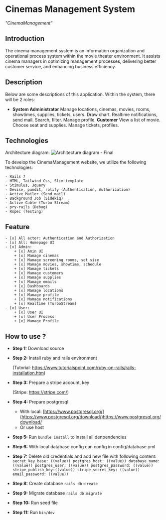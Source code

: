 # Cinemas Management System

_"CinemaManagement"_

## Introduction

The cinema management system is an information organization and operational process system within the movie theater environment. It assists cinema managers in optimizing management processes, delivering better customer service, and enhancing business efficiency.

## Description

Below are some descriptions of this application.
Within the system, there will be 2 roles:

- **System Administrator** Manage locations, cinemas, movies, rooms, showtimes, supplies, tickets, users. Draw chart. Realtime notifications, send mail. Search, filter. Manage profile.
  **Customer** View a list of movie. Choose seat and supplies. Manage tickets, profiles.

## Technologies
Architecture diagram:
![Architecture diagram - Final](https://github.com/GO-martin/cinemas-manage-system/assets/144194606/d177f8ed-e765-4c74-9065-4923a52ba035)


To develop the CinemaManagement website, we utilize the following technologies:

    - Rails 7
    - HTML, Tailwind Css, Slim template
    - Stimulus, Jquery
    - Devise, pundit, rolify (Authentication, Authorization)
    - Active Mailer (Send mail)
    - Background Job (Sidekiq)
    - Active Cable (Turbo Stream)
    - pry-rails (Debug)
    - Rspec (Testing)

## Feature

    - [x] All actor: Authentication and Authorization
    - [x] All: Homepage UI
    - [x] Admin:
        + [x] Amin UI
        + [x] Manage cinemas
        + [x] Manage screening rooms, set size
        + [x] Manage movies, showtime, schedule
        + [x] Manage tickets
        + [x] Manage customers
        + [x] Manage supplies
        + [x] Manage emails
        + [x] Dashboards
        + [x] Manage locations
        + [x] Manage profile
        + [x] Manage notifications
        + [x] Realtime (TurboStream)
    - [x] User:
        + [x] User UI
        + [x] User Process
        + [x] Manage Profile

## How to use ?

- **Step 1:** Download source

- **Step 2:** Install ruby and rails environment

  (Tutorial: https://www.tutorialspoint.com/ruby-on-rails/rails-installation.htm)

- **Step 3:** Prepare a stripe account, key

  (Stripe: https://stripe.com/)

- **Step 4:** Prepare postgresql

  - With local: [https://www.postgresql.org/](https://www.postgresql.org/download/)https://www.postgresql.org/download/
  - Or use host

- **Step 5:** Run `bundle install` to install all denpendencies

- **Step 6:** With local database config can config in config/database.yml

- **Step 7:** Delete old credentials and add new file with following content:
  `secret_key_base: ((value))
postgres_host: ((value))
database_name: ((value))
postgres_user: ((value))
postgres_password: ((value))
stripe_publish_key:((value))
stripe_secret_key: ((value))
email_password: ((value))`

- **Step 8:** Create database `rails db:create`

- **Step 9:** Migrate database `rails db:migrate`

- **Step 10:** Run seed file

- **Step 11:** Run `bin/dev`
